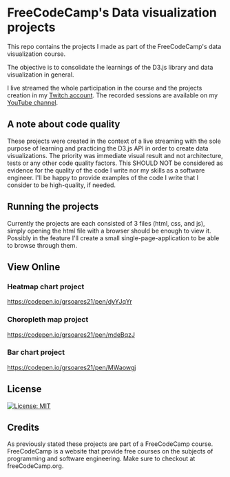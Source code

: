 # FreeCodeCamp's Data visualization projects
This repo contains the projects I made as part of the FreeCodeCamp's data visualization course.

The objective is to consolidate the learnings of the D3.js library and data visualization in general.

I live streamed the whole participation in the course and the projects creation in my [Twitch account](https://www.twitch.tv/grsoares). The recorded sessions are available on my [YouTube channel](https://www.youtube.com/playlist?list=PL0uQGewjvqzr7gC1Rr1w4nJ2Cqd9w2r8j).

## A note about code quality
These projects were created in the context of a live streaming with the sole purpose of learning and practicing the D3.js API in order to create data visualizations. The priority was immediate visual result and not architecture, tests or any other code quality factors. This SHOULD NOT be considered as evidence for the quality of the code I write nor my skills as a software engineer. I'll be happy to provide examples of the code I write that I consider to be high-quality, if needed.

## Running the projects
Currently the projects are each consisted of 3 files (html, css, and js), simply opening the html file with a browser should be enough to view it. Possibly in the feature I'll create a small single-page-application to be able to browse through them.

## View Online
### Heatmap chart project
https://codepen.io/grsoares21/pen/dyYJqYr
### Choropleth map project
https://codepen.io/grsoares21/pen/mdeBqzJ
### Bar chart project
https://codepen.io/grsoares21/pen/MWaowgj

## License
[![License: MIT](https://img.shields.io/badge/License-MIT-yellow.svg)](https://opensource.org/licenses/MIT)

## Credits
As previously stated these projects are part of a FreeCodeCamp course. FreeCodeCamp is a website that provide free courses on the subjects of programming and software engineering. Make sure to checkout at freeCodeCamp.org.
